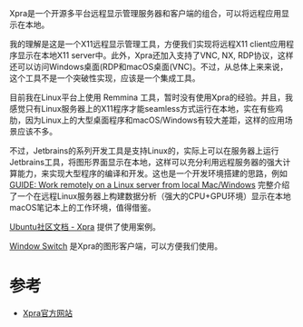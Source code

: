 Xpra是一个开源多平台远程显示管理服务器和客户端的组合，可以将远程应用显示在本地。

我的理解是这是一个X11远程显示管理工具，方便我们实现将远程X11 client应用程序显示在本地X11 server中。此外，Xpra还加入支持了VNC, NX, RDP协议，这样还可以访问Windows桌面(RDP和macOS桌面(VNC)。不过，从总体上来来说，这个工具不是一个突破性实现，应该是一个集成工具。

目前我在Linux平台上使用 Remmina 工具，暂时没有使用Xpra的经验。并且，我感觉只有Linux服务器上的X11程序才能seamless方式运行在本地，实在有些鸡肋，因为Linux上的大型桌面程序和macOS/Windows有较大差距，这样的应用场景应该不多。

不过，Jetbrains的系列开发工具是支持Linux的，实际上可以在服务器上运行Jetbrains工具，将图形界面显示在本地，这样可以充分利用远程服务器的强大计算能力，来实现大型程序的编译和开发。这也是一个开发环境搭建的思路，例如 [GUIDE: Work remotely on a Linux server from local Mac/Windows](https://medium.com/@summitkwan/guide-work-remotely-on-a-linux-server-from-local-mac-windows-f05cdc6db0e0) 完整介绍了一个在远程Linux服务器上构建数据分析（强大的CPU+GPU环境）显示在本地macOS笔记本上的工作环境，值得借鉴。

[Ubuntu社区文档 - Xpra](https://help.ubuntu.com/community/Xpra) 提供了使用案例。

[Window Switch](http://winswitch.org/) 是Xpra的图形客户端，可以方便我们使用。

# 参考

* [Xpra官方网站](https://xpra.org)